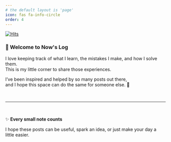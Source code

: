 ```yaml
---
# the default layout is 'page'
icon: fas fa-info-circle
order: 4
---
```


<!-- > Add Markdown syntax content to file `_tabs/about.md`{: .filepath } and it will show up on this page.
{: .prompt-tip } -->

[![Hits](https://hitmeup-backend-593087166771.asia-northeast1.run.app/api/count/increment?url=https%3A%2F%2Fkguswo.github.io%2Fabout%2F&title=hits&title_bg=555555&count_bg=79c83d&edge_flat=false)](https://hitmeup-backend-593087166771.asia-northeast1.run.app)

### 👋 Welcome to Now's Log

I love keeping track of what I learn, the mistakes I make, and how I solve them.  
This is my little corner to share those experiences.

I’ve been inspired and helped by so many posts out there,<br/>
and I hope this space can do the same for someone else. 🌱

<br/>

---

<br/>

✨ **Every small note counts**  

I hope these posts can be useful, spark an idea, or just make your day a little easier.  

